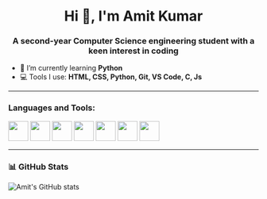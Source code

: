 <h1 align="center">Hi 👋, I'm Amit Kumar</h1>
<h3 align="center">A second-year Computer Science engineering student with a keen interest in coding</h3>

- 🔭 I’m currently learning **Python**    
- 💻 Tools I use: **HTML, CSS, Python, Git, VS Code, C, Js**

---

<h3 align="left">Languages and Tools:</h3>
<p align="left">
  <img src="https://cdn.jsdelivr.net/gh/devicons/devicon/icons/html5/html5-original.svg" width="40"/>
  <img src="https://cdn.jsdelivr.net/gh/devicons/devicon/icons/css3/css3-original.svg" width="40"/>
  <img src="https://cdn.jsdelivr.net/gh/devicons/devicon/icons/python/python-original.svg" width="40"/>
  <img src="https://cdn.jsdelivr.net/gh/devicons/devicon/icons/git/git-original.svg" width="40"/>
  <img src="https://cdn.jsdelivr.net/gh/devicons/devicon/icons/vscode/vscode-original.svg" width="40"/>
   <img src="https://cdn.jsdelivr.net/gh/devicons/devicon/icons/c/c-original.svg" width="40"/>
   <img src="https://cdn.jsdelivr.net/gh/devicons/devicon/js/js/vscode-original.svg" width="40"/>
</p>

---

### 📊 GitHub Stats
![Amit's GitHub stats](https://github-readme-stats.vercel.app/api?username=your-github-username&show_icons=true&theme=radical)

<!-- Replace "your-github-username" with your actual GitHub username -->
